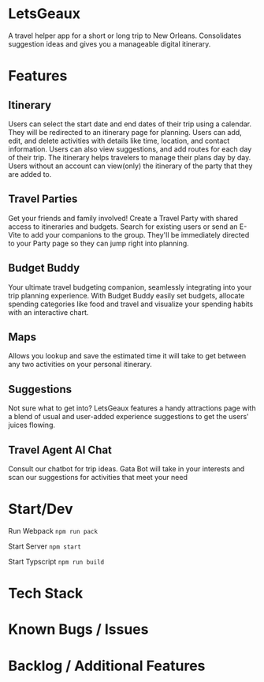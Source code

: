# LetsGeaux
A travel helper app for a short or long trip to New Orleans. Consolidates suggestion ideas and gives you a manageable digital itinerary. 

# Features
## Itinerary
Users can select the start date and end dates of their trip using a calendar. They will be redirected to an itinerary page for planning. Users can add, edit, and delete activities with details like time, location, and contact information. Users can also view suggestions, and add routes for each day of their trip. The itinerary helps travelers to manage their plans day by day. Users without an account can view(only) the itinerary of the party that they are added to.

## Travel Parties
Get your friends and family involved! Create a Travel Party with shared access to itineraries and budgets. Search for existing users or send an E-Vite to add your companions to the group. They'll be immediately directed to your Party page so they can jump right into planning.

## Budget Buddy
Your ultimate travel budgeting companion, seamlessly integrating into your trip planning experience. With Budget Buddy easily set budgets, allocate spending categories like food and travel and visualize your spending habits with an interactive chart.

## Maps
Allows you lookup and save the estimated time it will take to get between any two activities on your personal itinerary.

## Suggestions
Not sure what to get into? LetsGeaux features a handy attractions page with a blend of usual and user-added experience suggestions to get the users' juices flowing.

## Travel Agent AI Chat 
Consult our chatbot for trip ideas. Gata Bot will take in your interests and scan our suggestions for activities that meet your need


# Start/Dev
Run Webpack
`npm run pack`

Start Server
`npm start` 

Start Typscript
`npm run build `


# Tech Stack

# Known Bugs / Issues

# Backlog / Additional Features